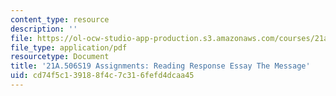 ```yaml
---
content_type: resource
description: ''
file: https://ol-ocw-studio-app-production.s3.amazonaws.com/courses/21a-506-the-anthropology-of-politics-persuasion-and-power-spring-2019/cd74f5c139188f4c7c316fefd4dcaa45_MIT21A_506S19_Sec2Mod2Respons1.pdf
file_type: application/pdf
resourcetype: Document
title: '21A.506S19 Assignments: Reading Response Essay The Message'
uid: cd74f5c1-3918-8f4c-7c31-6fefd4dcaa45
---
```

